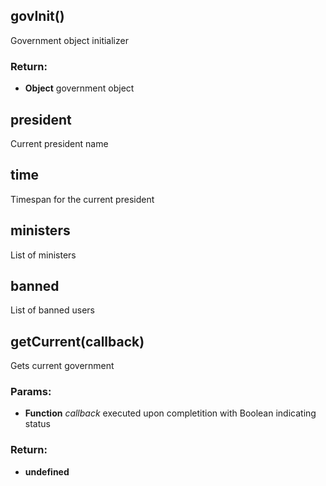 

<!-- Start lib/lepra.gov.js -->

## govInit()

Government object initializer

### Return:

* **Object** government object

## president

Current president name

## time

Timespan for the current president

## ministers

List of ministers

## banned

List of banned users

## getCurrent(callback)

Gets current government

### Params: 

* **Function** *callback* executed upon completition with Boolean indicating status

### Return:

* **undefined** 

<!-- End lib/lepra.gov.js -->

